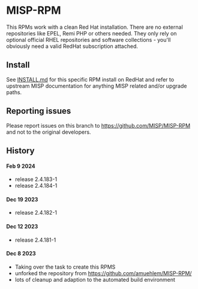 # MISP-RPM

This RPMs work with a clean Red Hat installation. There are no external repositories like EPEL, Remi PHP or others needed. They only rely on optional official RHEL repositories and software collections - you'll obviously need a valid RedHat subscription attached.

## Install

See [INSTALL.md](INSTALL.md) for this specific RPM install on RedHat and refer
to upstream MISP documentation for anything MISP related and/or upgrade paths.

## Reporting issues

Please report issues on this branch to https://github.com/MISP/MISP-RPM and not
to the original developers.

## History
#### Feb 9 2024
- release 2.4.183-1
- release 2.4.184-1

#### Dec 19 2023
- release 2.4.182-1

#### Dec 12 2023
- release 2.4.181-1

#### Dec 8 2023
- Taking over the task to create this RPMS
- unforked the repository from https://github.com/amuehlem/MISP-RPM/
- lots of cleanup and adaption to the automated build environment
